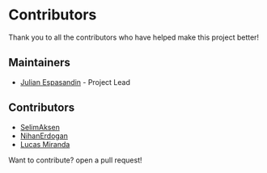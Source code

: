 # Contributors

Thank you to all the contributors who have helped make this project better!

## Maintainers
- [Julian Espasandin](https://github.com/julianespa) - Project Lead

## Contributors
- [SelimAksen](https://github.com/SelimAksen)
- [NihanErdogan](https://github.com/Nihan233630)
- [Lucas Miranda](https://github.com/LucasMBO)

Want to contribute? open a pull request!

